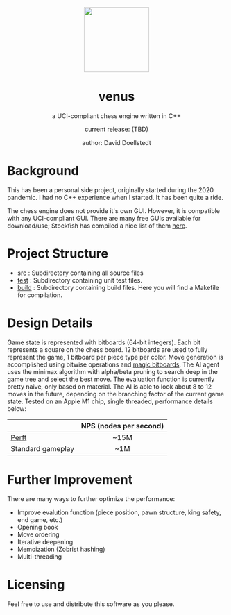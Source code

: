 <div align="center">
 <img src="https://upload.wikimedia.org/wikipedia/commons/thumb/9/93/Venus_globe_-_transparent_background.png/1200px-Venus_globe_-_transparent_background.png" 
  width="150" height="150">
  <h1>venus</h1>
  <p>a UCI-compliant chess engine written in C++</p>
  <p>current release: (TBD)</p>
  <p>author: David Doellstedt</p>
</div>

# Background
This has been a personal side project, originally started during the 2020 
pandemic. I had no C++ experience when I started. It has been quite a ride.

The chess engine does not provide it's own GUI. However, it is compatible with 
any UCI-compliant GUI. There are many free GUIs available for download/use; Stockfish
has compiled a nice list of them [here](https://github.com/official-stockfish/Stockfish/wiki/Download-and-usage#download-a-chess-gui).

# Project Structure

* [src](https://github.com/daviddoellstedt/venus_chess/tree/master/src) : Subdirectory containing all source files
* [test](https://github.com/daviddoellstedt/venus_chess/tree/master/test) : Subdirectory containing unit test files.
* [build](https://github.com/daviddoellstedt/venus_chess/tree/master/test) : Subdirectory containing build files. Here you will find a Makefile for compilation.

# Design Details
Game state is represented with bitboards (64-bit integers). Each bit represents a square on the chess board. 12 bitboards are used to fully represent the game, 1 bitboard per piece type per color. Move generation is accomplished using bitwise operations and [magic bitboards](https://www.chessprogramming.org/Magic_Bitboards). The AI agent uses the minimax algorithm with alpha/beta pruning to search deep in the game tree and select the best move. The evaluation function is currently pretty naive, only based on material. The AI is able to look about 8 to 12 moves in the future, depending on the branching factor of the current game state. Tested on an Apple M1 chip, single threaded, performance details below:

|                                                 | NPS (nodes per second)|
| ------------------------------------------------|:---------------------:|
| [Perft](https://www.chessprogramming.org/Perft) | ~15M                  |
| Standard gameplay                               | ~1M                   |


# Further Improvement
There are many ways to further optimize the performance:

* Improve evalution function (piece position, pawn structure, king safety, end game, etc.)
* Opening book
* Move ordering
* Iterative deepening
* Memoization (Zobrist hashing)
* Multi-threading


# Licensing
Feel free to use and distribute this software as you please.
